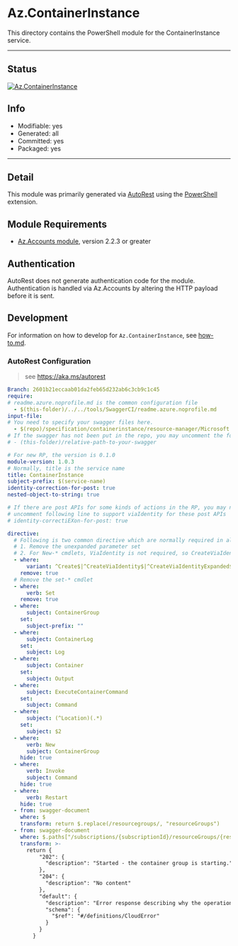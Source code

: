 <!-- region Generated -->
# Az.ContainerInstance
This directory contains the PowerShell module for the ContainerInstance service.

---
## Status
[![Az.ContainerInstance](https://img.shields.io/powershellgallery/v/Az.ContainerInstance.svg?style=flat-square&label=Az.ContainerInstance "Az.ContainerInstance")](https://www.powershellgallery.com/packages/Az.ContainerInstance/)

## Info
- Modifiable: yes
- Generated: all
- Committed: yes
- Packaged: yes

---
## Detail
This module was primarily generated via [AutoRest](https://github.com/Azure/autorest) using the [PowerShell](https://github.com/Azure/autorest.powershell) extension.

## Module Requirements
- [Az.Accounts module](https://www.powershellgallery.com/packages/Az.Accounts/), version 2.2.3 or greater

## Authentication
AutoRest does not generate authentication code for the module. Authentication is handled via Az.Accounts by altering the HTTP payload before it is sent.

## Development
For information on how to develop for `Az.ContainerInstance`, see [how-to.md](how-to.md).
<!-- endregion -->

### AutoRest Configuration
> see https://aka.ms/autorest

``` yaml
Branch: 2601b21eccaab01da2feb65d232ab6c3cb9c1c45
require:
# readme.azure.noprofile.md is the common configuration file
  - $(this-folder)/../../tools/SwaggerCI/readme.azure.noprofile.md
input-file:
# You need to specify your swagger files here.
  - $(repo)/specification/containerinstance/resource-manager/Microsoft.ContainerInstance/stable/2021-07-01/containerInstance.json 
# If the swagger has not been put in the repo, you may uncomment the following line and refer to it locally
# - (this-folder)/relative-path-to-your-swagger 

# For new RP, the version is 0.1.0
module-version: 1.0.3
# Normally, title is the service name
title: ContainerInstance
subject-prefix: $(service-name)
identity-correction-for-post: true
nested-object-to-string: true

# If there are post APIs for some kinds of actions in the RP, you may need to 
# uncomment following line to support viaIdentity for these post APIs
# identity-correctiEXon-for-post: true

directive:
  # Following is two common directive which are normally required in all the RPs
  # 1. Remove the unexpanded parameter set
  # 2. For New-* cmdlets, ViaIdentity is not required, so CreateViaIdentityExpanded is removed as well
  - where:
      variant: ^Create$|^CreateViaIdentity$|^CreateViaIdentityExpanded$|^Update$|^UpdateViaIdentity$|^Execute$|^ExecuteViaIdentity$|^ExecuteViaIdentityExpanded$|^AttachViaIdentity$
    remove: true
  # Remove the set-* cmdlet
  - where:
      verb: Set
    remove: true
  - where:
      subject: ContainerGroup
    set:
      subject-prefix: ""
  - where:
      subject: ContainerLog
    set:
      subject: Log
  - where:
      subject: Container
    set:
      subject: Output    
  - where:
      subject: ExecuteContainerCommand
    set:
      subject: Command
  - where:
      subject: (^Location)(.*) 
    set:
      subject: $2
  - where:
      verb: New
      subject: ContainerGroup
    hide: true
  - where:
      verb: Invoke
      subject: Command
    hide: true
  - where:
      verb: Restart
    hide: true
  - from: swagger-document
    where: $
    transform: return $.replace(/resourcegroups/, "resourceGroups")
  - from: swagger-document
    where: $.paths["/subscriptions/{subscriptionId}/resourceGroups/{resourceGroupName}/providers/Microsoft.ContainerInstance/containerGroups/{containerGroupName}/start"].post.responses
    transform: >-
      return {
          "202": {
            "description": "Started - the container group is starting."
          },
          "204": {
            "description": "No content"
          },
          "default": {
            "description": "Error response describing why the operation failed.",
            "schema": {
              "$ref": "#/definitions/CloudError"
            }
          }
        }
```

